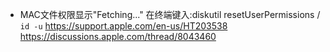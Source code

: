 - MAC文件权限显示"Fetching..."
    在终端键入:diskutil resetUserPermissions / `id -u`
    https://support.apple.com/en-us/HT203538
    https://discussions.apple.com/thread/8043460

